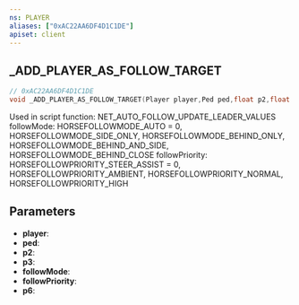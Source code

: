 ```yaml
---
ns: PLAYER
aliases: ["0xAC22AA6DF4D1C1DE"]
apiset: client
---
```

## _ADD_PLAYER_AS_FOLLOW_TARGET

```c
// 0xAC22AA6DF4D1C1DE
void _ADD_PLAYER_AS_FOLLOW_TARGET(Player player,Ped ped,float p2,float p3,int followMode,int followPriority,BOOL p6);
```

Used in script function: NET_AUTO_FOLLOW_UPDATE_LEADER_VALUES
followMode:
HORSEFOLLOWMODE_AUTO = 0,
HORSEFOLLOWMODE_SIDE_ONLY,
HORSEFOLLOWMODE_BEHIND_ONLY,
HORSEFOLLOWMODE_BEHIND_AND_SIDE,
HORSEFOLLOWMODE_BEHIND_CLOSE
followPriority:
HORSEFOLLOWPRIORITY_STEER_ASSIST = 0,
HORSEFOLLOWPRIORITY_AMBIENT,
HORSEFOLLOWPRIORITY_NORMAL,
HORSEFOLLOWPRIORITY_HIGH

## Parameters
* **player**:
* **ped**:
* **p2**:
* **p3**:
* **followMode**:
* **followPriority**:
* **p6**: